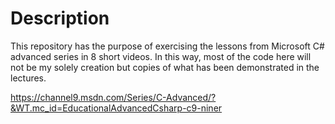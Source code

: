 # Description
This repository has the purpose of exercising the lessons from Microsoft C# advanced series in 8 short videos. In this way, most of the code here will not be my solely creation but copies of what has been demonstrated in the lectures.

https://channel9.msdn.com/Series/C-Advanced/?&WT.mc_id=EducationalAdvancedCsharp-c9-niner

